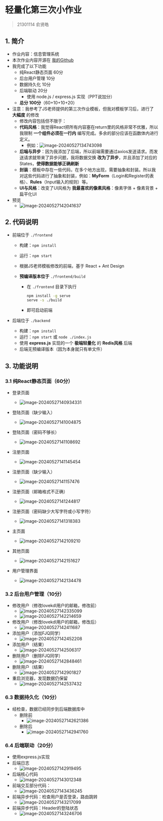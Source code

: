 # 轻量化第三次小作业

> 21301114 俞贤皓

## 1. 简介

* 作业内容：信息管理系统
* 本次作业内容开源在 [我的Github](https://github.com/YXHXianYu/frontend-development-assignments)
* 我完成了以下功能
  * 纯React静态页面 60分
  * 后台用户管理 10分
  * 数据持久化 10分
  * 后端联动 20分
    * 使用 node.js / express.js 实现（PPT说加分）
  * **总分 100分**（60+10+10+20）
* 注意：我参考了JS老师提供的第三次作业模板，但我对模板学习后，进行了 **大幅度** 的修改
  * 修改内容包括但不限于：
  * **代码风格**：我觉得React把所有内容塞在return里的风格非常不优雅，所以我限制 **一个组件必须在一行内** 编写完成。多余的部分应该在函数体内进行定义。
    * 例如：![image-20240527134743098](./README/image-20240527134743098.png)
  * **后端与异步**：因为我添加了后端，所以前端需要通过axios发送请求。而发送请求就带来了异步问题，我将数据交换 **改为了异步**，并且添加了对应的States，**使得数据能够正确刷新**
  * **封装**：模板中存在一些代码，在多个地方出现，需要抽象和封装。所以我对这些代码进行了抽象和封装，例如：**MyForm**（Login和Register的表格）、**Rules**（Input输入的规则）等。
  * **UI与风格**：改变了UI风格为 **我最喜欢的像素风格**：像素字体 + 像素背景 + 扁平化UI
* 预览
  * ![image-20240527142041637](./README/image-20240527142041637.png)

## 2. 代码说明

* 前端位于 `./frontend`

  * 构建：`npm install`

  * 运行：`npm start`

  * 根据JS老师模板修改的前端，基于 React + Ant Design

  * **预编译版本位于** `./frontend/build`

    * 在 `./frontend` 目录下执行

      ```bash
      npm install -g serve
      serve -s ./build
      ```

    * 即可启动前端

* 后端位于 `./backend`

  * 构建：`npm install`
  * 运行：`npm start` 或 `node ./index.js`
  * 使用 **express.js** 实现的一个 **极端轻量化** 的 **Redis风格** 后端
  * 后端无预编译版本（因为本身就只有单文件）

## 3. 功能说明

### 3.1 纯React静态页面（60分）

* 登录页面
  * ![image-20240527140934331](./README/image-20240527140934331.png)
* 登陆页面（缺少输入）
  * ![image-20240527141004875](./README/image-20240527141004875.png)
* 登陆页面（密码不够长）
  * ![image-20240527141108692](./README/image-20240527141108692.png)
* 注册页面
  * ![image-20240527141145454](./README/image-20240527141145454.png)
* 注册页面（缺少输入）
  * ![image-20240527141157476](./README/image-20240527141157476.png)
* 注册页面（邮箱格式不正确）
  * ![image-20240527141244817](./README/image-20240527141244817.png)
* 注册页面（密码缺少大写字符或小写字符）
  * ![image-20240527141318383](./README/image-20240527141318383.png)
* 主页面
  * ![image-20240527142109210](./README/image-20240527142109210.png)
* 其他页面
  * ![image-20240527142151627](./README/image-20240527142151627.png)

* 用户管理界面
  * ![image-20240527142134478](./README/image-20240527142134478.png)

### 3.2 后台用户管理（10分）

* 修改用户（修改lovekdl用户的邮箱，修改前）
  * ![image-20240527142335099](./README/image-20240527142335099.png)
  * ![image-20240527142214659](./README/image-20240527142214659.png)
* 修改用户（修改lovekdl用户的邮箱，修改后）
  * ![image-20240527142411687](./README/image-20240527142411687.png)
* 添加用户（添加FJQ同学）
  * ![image-20240527142452208](./README/image-20240527142452208.png)
* 添加用户（结果）
  * ![image-20240527142506317](./README/image-20240527142506317.png)
* 删除用户（删除FJQ同学）
  * ![image-20240527142848461](./README/image-20240527142848461.png)
* 删除用户（结果）
  * ![image-20240527142901827](./README/image-20240527142901827.png)
* 重启浏览器，发现数据仍保留
  * ![image-20240527142537432](./README/image-20240527142537432.png)

### 6.3 数据持久化（10分）

* 经检查，数据已经同步到后端数据库中
  * 删除前
    * ![image-20240527142621386](./README/image-20240527142621386.png)
  * 删除后
    * ![image-20240527142941760](./README/image-20240527142941760.png)

### 6.4 后端联动（20分）

* 使用express.js实现
* 后端日志
  * ![image-20240527142919495](./README/image-20240527142919495.png)
* 后端核心代码
  * ![image-20240527143012348](./README/image-20240527143012348.png)
* 前端交互部分代码：
  * ![image-20240527143436245](./README/image-20240527143436245.png)
* 前端异步代码：检查用户是否登录，路由跳转
  * ![image-20240527143217099](./README/image-20240527143217099.png)
* 前端异步代码：Header的登陆状态
  * ![image-20240527143246706](./README/image-20240527143246706.png)
